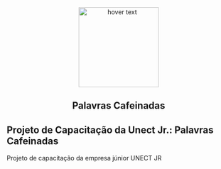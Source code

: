 <div align="center">
  <img src=" https://github.com/pdroliveira1/ProjetoCapacitacaoUnect/blob/main/Projeto/Assets/logo_branca.svg" width="180" title="hover text">
</div>

<h2 align="center">Palavras Cafeinadas</h2>

## Projeto de Capacitação da Unect Jr.: Palavras Cafeinadas
Projeto de capacitação da empresa júnior UNECT JR

